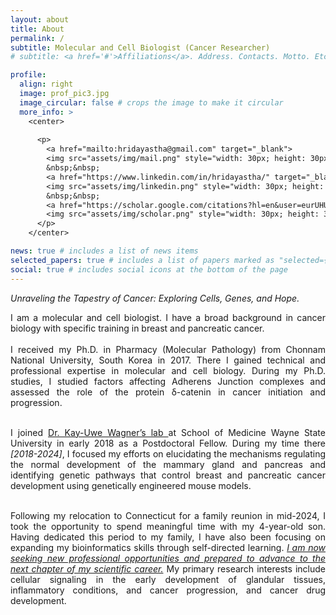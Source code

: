 ```yaml
---
layout: about
title: About
permalink: /
subtitle: Molecular and Cell Biologist (Cancer Researcher)
# subtitle: <a href='#'>Affiliations</a>. Address. Contacts. Motto. Etc.

profile:
  align: right
  image: prof_pic3.jpg
  image_circular: false # crops the image to make it circular
  more_info: >
    <center>
      
      <p>
        <a href="mailto:hridayastha@gmail.com" target="_blank">
        <img src="assets/img/mail.png" style="width: 30px; height: 30px;"/></a>
        &nbsp;&nbsp;
        <a href="https://www.linkedin.com/in/hridayastha/" target="_blank">
        <img src="assets/img/linkedin.png" style="width: 30px; height: 30px;"/></a>
        &nbsp;&nbsp;
        <a href="https://scholar.google.com/citations?hl=en&user=eurUHUYAAAAJ" target="_blank">
        <img src="assets/img/scholar.png" style="width: 30px; height: 30px;"/></a>
      </p>
    </center>

news: true # includes a list of news items
selected_papers: true # includes a list of papers marked as "selected={true}"
social: true # includes social icons at the bottom of the page
---
```


*Unraveling the Tapestry of Cancer: Exploring Cells, Genes, and Hope.*

<div style="text-align: justify"> I am a molecular and cell biologist. I have a broad background in cancer biology with specific training in breast and pancreatic cancer.<br><br>I received my Ph.D. in Pharmacy (Molecular Pathology) from Chonnam National University, South Korea in 2017. There I gained technical and professional expertise in molecular and cell biology. During my Ph.D. studies, I studied factors affecting Adherens Junction complexes and assessed the role of the protein δ-catenin in cancer initiation and progression.<br><br>

I joined <a href="http://www.wagnerlab.net">Dr. Kay-Uwe Wagner’s lab </a> at School of Medicine Wayne State University in early 2018 as a Postdoctoral Fellow. During my time there <i>[2018-2024]</i>, I focused my efforts on elucidating the mechanisms regulating the normal development of the mammary gland and pancreas and identifying genetic pathways that control breast and pancreatic cancer development using genetically engineered mouse models. <br><br>

Following my relocation to Connecticut for a family reunion in mid-2024, I took the opportunity to spend meaningful time with my 4-year-old son. Having dedicated this period to my family, I have also been focusing on expanding my bioinformatics skills through self-directed learning. <i><u>I am now seeking new professional opportunities and prepared to advance to the next chapter of my scientific career.</u></i> My primary research interests include cellular signaling in the early development of glandular tissues, inflammatory conditions, and cancer progression, and cancer drug development.
</div><br>